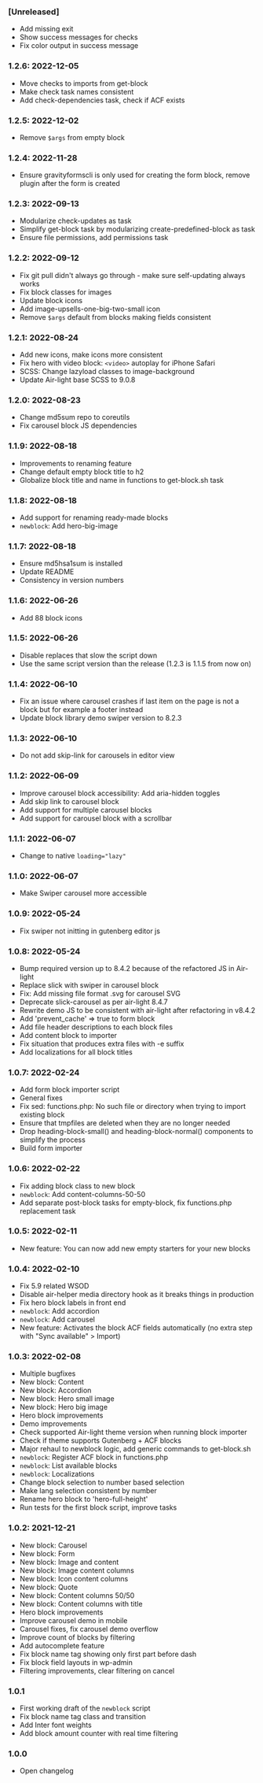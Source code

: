 ### [Unreleased]

* Add missing exit
* Show success messages for checks
* Fix color output in success message

### 1.2.6: 2022-12-05

* Move checks to imports from get-block
* Make check task names consistent
* Add check-dependencies task, check if ACF exists

### 1.2.5: 2022-12-02

* Remove `$args` from empty block

### 1.2.4: 2022-11-28

* Ensure gravityformscli is only used for creating the form block, remove plugin after the form is created

### 1.2.3: 2022-09-13

* Modularize check-updates as task
* Simplify get-block task by modularizing create-predefined-block as task
* Ensure file permissions, add permissions task

### 1.2.2: 2022-09-12

* Fix git pull didn't always go through - make sure self-updating always works
* Fix block classes for images
* Update block icons
* Add image-upsells-one-big-two-small icon
* Remove `$args` default from blocks making fields consistent

### 1.2.1: 2022-08-24

* Add new icons, make icons more consistent
* Fix hero with video block: `<video>` autoplay for iPhone Safari
* SCSS: Change lazyload classes to image-background
* Update Air-light base SCSS to 9.0.8

### 1.2.0: 2022-08-23

* Change md5sum repo to coreutils
* Fix carousel block JS dependencies

### 1.1.9: 2022-08-18

* Improvements to renaming feature
* Change default empty block title to h2
* Globalize block title and name in functions to get-block.sh task

### 1.1.8: 2022-08-18

* Add support for renaming ready-made blocks
* `newblock`: Add hero-big-image

### 1.1.7: 2022-08-18

* Ensure md5hsa1sum is installed
* Update README
* Consistency in version numbers

### 1.1.6: 2022-06-26

* Add 88 block icons

### 1.1.5: 2022-06-26

* Disable replaces that slow the script down
* Use the same script version than the release (1.2.3 is 1.1.5 from now on)

### 1.1.4: 2022-06-10

* Fix an issue where carousel crashes if last item on the page is not a block but for example a footer instead
* Update block library demo swiper version to 8.2.3

### 1.1.3: 2022-06-10

* Do not add skip-link for carousels in editor view

### 1.1.2: 2022-06-09

* Improve carousel block accessibility: Add aria-hidden toggles
* Add skip link to carousel block
* Add support for multiple carousel blocks
* Add support for carousel block with a scrollbar

### 1.1.1: 2022-06-07

* Change to native `loading="lazy"`

### 1.1.0: 2022-06-07

* Make Swiper carousel more accessible

### 1.0.9: 2022-05-24

* Fix swiper not initting in gutenberg editor js

### 1.0.8: 2022-05-24

* Bump required version up to 8.4.2 because of the refactored JS in Air-light
* Replace slick with swiper in carousel block
* Fix: Add missing file format .svg for carousel SVG
* Deprecate slick-carousel as per air-light 8.4.7
* Rewrite demo JS to be consistent with air-light after refactoring in v8.4.2
* Add 'prevent_cache' => true to form block
* Add file header descriptions to each block files
* Add content block to importer
* Fix situation that produces extra files with -e suffix
* Add localizations for all block titles

### 1.0.7: 2022-02-24

* Add form block importer script
* General fixes
* Fix sed: functions.php: No such file or directory when trying to import existing block
* Ensure that tmpfiles are deleted when they are no longer needed
* Drop heading-block-small() and heading-block-normal() components to simplify the process
* Build form importer

### 1.0.6: 2022-02-22

* Fix adding block class to new block
* `newblock`: Add content-columns-50-50
* Add separate post-block tasks for empty-block, fix functions.php replacement task

### 1.0.5: 2022-02-11

* New feature: You can now add new empty starters for your new blocks

### 1.0.4: 2022-02-10

* Fix 5.9 related WSOD
* Disable air-helper media directory hook as it breaks things in production
* Fix hero block labels in front end
* `newblock`: Add accordion
* `newblock`: Add carousel
* New feature: Activates the block ACF fields automatically (no extra step with "Sync available" > Import)

### 1.0.3: 2022-02-08

* Multiple bugfixes
* New block: Content
* New block: Accordion
* New block: Hero small image
* New block: Hero big image
* Hero block improvements
* Demo improvements 
* Check supported Air-light theme version when running block importer
* Check if theme supports Gutenberg + ACF blocks
* Major rehaul to newblock logic, add generic commands to get-block.sh
* `newblock`: Register ACF block in functions.php
* `newblock`: List available blocks
* `newblock`: Localizations
* Change block selection to number based selection
* Make lang selection consistent by number
* Rename hero block to 'hero-full-height'
* Run tests for the first block script, improve tasks

### 1.0.2: 2021-12-21

* New block: Carousel
* New block: Form
* New block: Image and content
* New block: Image content columns
* New block: Icon content columns
* New block: Quote
* New block: Content columns 50/50
* New block: Content columns with title
* Hero block improvements
* Improve carousel demo in mobile
* Carousel fixes, fix carousel demo overflow
* Improve count of blocks by filtering
* Add autocomplete feature
* Fix block name tag showing only first part before dash
* Fix block field layouts in wp-admin
* Filtering improvements, clear filtering on cancel

### 1.0.1

* First working draft of the `newblock` script
* Fix block name tag class and transition
* Add Inter font weights
* Add block amount counter with real time filtering

### 1.0.0

* Open changelog